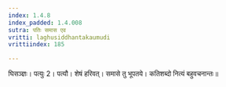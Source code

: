 ```yaml
---
index: 1.4.8
index_padded: 1.4.008
sutra: पतिः समास एव
vritti: laghusiddhantakaumudi
vrittiindex: 185

---
```

घिसञ्ज्ञः। पत्युः 2। पत्यौ। शेषं हरिवत्। समासे तु भूपतये। कतिशब्दो नित्यं बहुवचनान्तः॥